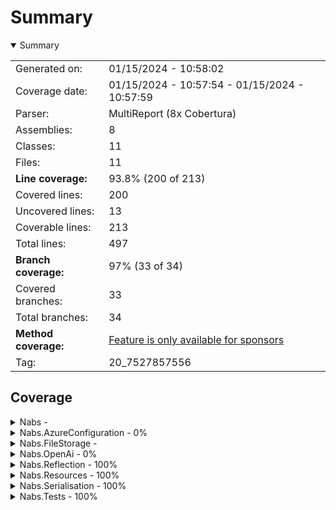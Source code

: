 # Summary
<details open><summary>Summary</summary>

|||
|:---|:---|
| Generated on: | 01/15/2024 - 10:58:02 |
| Coverage date: | 01/15/2024 - 10:57:54 - 01/15/2024 - 10:57:59 |
| Parser: | MultiReport (8x Cobertura) |
| Assemblies: | 8 |
| Classes: | 11 |
| Files: | 11 |
| **Line coverage:** | 93.8% (200 of 213) |
| Covered lines: | 200 |
| Uncovered lines: | 13 |
| Coverable lines: | 213 |
| Total lines: | 497 |
| **Branch coverage:** | 97% (33 of 34) |
| Covered branches: | 33 |
| Total branches: | 34 |
| **Method coverage:** | [Feature is only available for sponsors](https://reportgenerator.io/pro) |
| Tag: | 20_7527857556 |

</details>

## Coverage
<details><summary>Nabs - </summary>

|**Name**|**Line**|**Branch**|
|:---|---:|---:|
|**Nabs**|****|****|

</details>
<details><summary>Nabs.AzureConfiguration - 0%</summary>

|**Name**|**Line**|**Branch**|
|:---|---:|---:|
|**Nabs.AzureConfiguration**|**0%**|****|
|Nabs.AzureConfiguration.DependencyInversionExtensions|0%||

</details>
<details><summary>Nabs.FileStorage - </summary>

|**Name**|**Line**|**Branch**|
|:---|---:|---:|
|**Nabs.FileStorage**|****|****|

</details>
<details><summary>Nabs.OpenAi - 0%</summary>

|**Name**|**Line**|**Branch**|
|:---|---:|---:|
|**Nabs.OpenAi**|**0%**|****|
|Nabs.OpenAi.OpenAiApiClient|0%||

</details>
<details><summary>Nabs.Reflection - 100%</summary>

|**Name**|**Line**|**Branch**|
|:---|---:|---:|
|**Nabs.Reflection**|**100%**|**100%**|
|Nabs.Reflection.ReflectionExtensions|100%|100%|

</details>
<details><summary>Nabs.Resources - 100%</summary>

|**Name**|**Line**|**Branch**|
|:---|---:|---:|
|**Nabs.Resources**|**100%**|**100%**|
|Nabs.Resources.EmbeddedResourceLoader|100%|100%|

</details>
<details><summary>Nabs.Serialisation - 100%</summary>

|**Name**|**Line**|**Branch**|
|:---|---:|---:|
|**Nabs.Serialisation**|**100%**|**100%**|
|Nabs.Serialisation.GlobalSettings|100%|100%|

</details>
<details><summary>Nabs.Tests - 100%</summary>

|**Name**|**Line**|**Branch**|
|:---|---:|---:|
|**Nabs.Tests**|**100%**|**90%**|
|Nabs.Tests.Fixtures.ConfigurationTestFixtureBase|100%||
|Nabs.Tests.Fixtures.SimpleTestFixture|100%||
|Nabs.Tests.Fixtures.TestFixtureBase|100%|50%|
|Nabs.Tests.FixtureTestBase`1|100%||
|Nabs.Tests.LoadEnumerableFromJsonDataAttribute`1|100%|100%|
|Nabs.Tests.LoadFromCsvDataAttribute`1|100%|100%|

</details>
